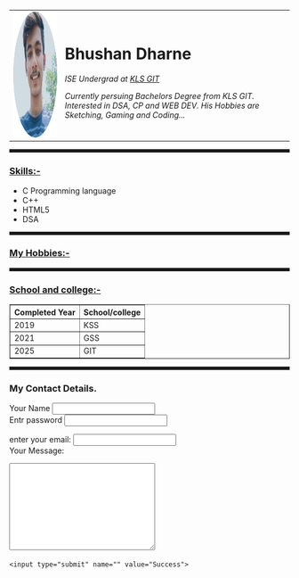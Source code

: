 
<html lang="en" dir="ltr">

<head>
  <meta charset="utf-8">
  <title> Bhushan's Personal Site</title>
<style >
  body{
    style="background-color:FF9F9F;"
  }
  hr{
    style="background-color:white;"
    <!-- ask doubt to manoj -->
    border-style: none;
    height: 6px;
    width: 100%;
  }
</style>

</head>

<body >
  <table cellspacing="30">
    <tr>
      <td><img src="bhushanpic-modified.png" alt="bhushans profile pic" height="226"></td>
      <td><h1> Bhushan Dharne</h1>
      <p> <em> ISE Undergrad at <a href="https://www.git.edu/">KLS GIT</a>   </em> </p>
      <p> <em> Currently persuing Bachelors Degree from KLS GIT. Interested in DSA, CP and WEB DEV. His Hobbies are Sketching, Gaming and Coding...</em></p></td>
    </tr>
  </table>

<hr  >
<h3>  <u> Skills:-</u> </h3>
<ul>
  <li>C Programming language</li>
  <li>C++</li>
  <li>HTML5</li>
  <li>DSA</li>
</ul>
<hr  >
  <h3><u> <a href="hobbies.html">My Hobbies:-</a> </u></h3>
  <hr size="5" >
  <h3><u>School and college:- </u></h3>
<table border="1">
<thead>
 <tr>
    <th> Completed Year</th>
    <th> School/college</th>
  </tr>
</thead>
<tbody>

 <tr>
    <td>2019</td>
    <td> KSS</td>
  </tr>
  <tr>
    <td>2021</td>
    <td>GSS</td>
  </tr>
  <tr>
    <td>2025</td>
    <td>GIT</td>
  </tr>
</tbody>
</table>
<hr  >
<h3>My Contact Details.</h3>
<form action="mailto:bsdharne2003@gmail.com" method="post" enctype="text/plain">
  <label for="">Your Name</label>
  <input type="text" name="Your Name" value="">
  <br>
  <label for="">Entr password</label>
  <input type="password" name="Entr password" value="">
  <br>


  <label for="">enter your email:</label>
  <input type="email" name="enter your email:" value="">
  <br>
  <label for="">Your Message:</label>
  <br>
  <textarea name="Your Message:" rows="10" cols="30"></textarea>
    <input type="submit" name="" value="Success">
</form>
</body>

</html>
